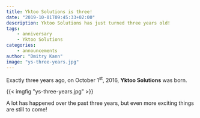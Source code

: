 ```yaml
---
title: Yktoo Solutions is three!
date: "2019-10-01T09:45:33+02:00"
description: Yktoo Solutions has just turned three years old!
tags:
    - anniversary
    - Yktoo Solutions
categories:
    - announcements
author: "Dmitry Kann"
image: "ys-three-years.jpg"
---
```


Exactly three years ago, on October 1<sup>st</sup>, 2016, **Yktoo Solutions** was born.

{{< imgfig "ys-three-years.jpg" >}}

A lot has happened over the past three years, but even more exciting things are still to come!